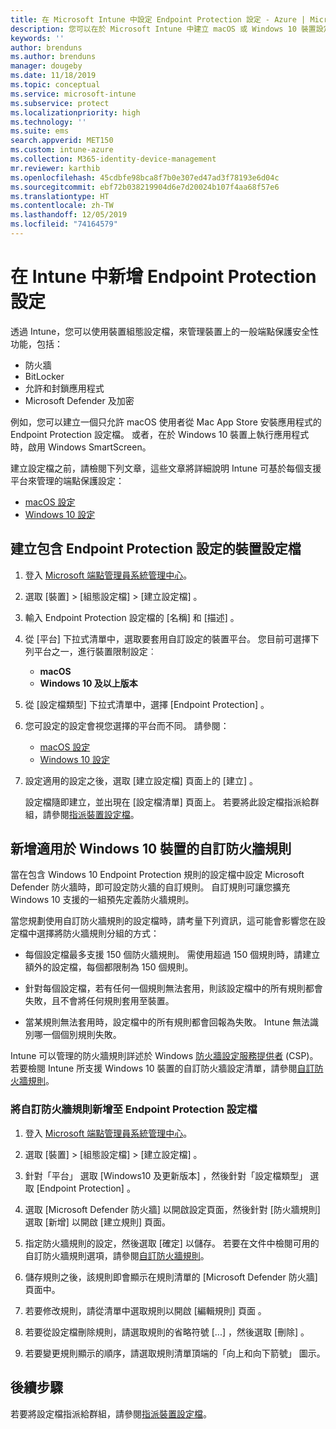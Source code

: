 ```yaml
---
title: 在 Microsoft Intune 中設定 Endpoint Protection 設定 - Azure | Microsoft Docs
description: 您可以在於 Microsoft Intune 中建立 macOS 或 Windows 10 裝置設定檔時，建立 Endpoint Protection 設定。
keywords: ''
author: brenduns
ms.author: brenduns
manager: dougeby
ms.date: 11/18/2019
ms.topic: conceptual
ms.service: microsoft-intune
ms.subservice: protect
ms.localizationpriority: high
ms.technology: ''
ms.suite: ems
search.appverid: MET150
ms.custom: intune-azure
ms.collection: M365-identity-device-management
mr.reviewer: karthib
ms.openlocfilehash: 45cdbfe98bca8f7b0e307ed47ad3f78193e6d04c
ms.sourcegitcommit: ebf72b038219904d6e7d20024b107f4aa68f57e6
ms.translationtype: HT
ms.contentlocale: zh-TW
ms.lasthandoff: 12/05/2019
ms.locfileid: "74164579"
---
```

# <a name="add-endpoint-protection-settings-in-intune"></a>在 Intune 中新增 Endpoint Protection 設定

透過 Intune，您可以使用裝置組態設定檔，來管理裝置上的一般端點保護安全性功能，包括：

- 防火牆
- BitLocker
- 允許和封鎖應用程式
- Microsoft Defender 及加密

例如，您可以建立一個只允許 macOS 使用者從 Mac App Store 安裝應用程式的 Endpoint Protection 設定檔。 或者，在於 Windows 10 裝置上執行應用程式時，啟用 Windows SmartScreen。

建立設定檔之前，請檢閱下列文章，這些文章將詳細說明 Intune 可基於每個支援平台來管理的端點保護設定：

- [macOS 設定](endpoint-protection-macos.md)
- [Windows 10 設定](endpoint-protection-windows-10.md)

## <a name="create-a-device-profile-containing-endpoint-protection-settings"></a>建立包含 Endpoint Protection 設定的裝置設定檔

1. 登入 [Microsoft 端點管理員系統管理中心](https://go.microsoft.com/fwlink/?linkid=2109431)。

2. 選取 [裝置]   > [組態設定檔]   > [建立設定檔]  。

3. 輸入 Endpoint Protection 設定檔的 [名稱]  和 [描述]  。

4. 從 [平台]  下拉式清單中，選取要套用自訂設定的裝置平台。 您目前可選擇下列平台之一，進行裝置限制設定︰

   - **macOS**
   - **Windows 10 及以上版本**

5. 從 [設定檔類型]  下拉式清單中，選擇 [Endpoint Protection]  。

6. 您可設定的設定會視您選擇的平台而不同。 請參閱：

   - [macOS 設定](endpoint-protection-macos.md)
   - [Windows 10 設定](endpoint-protection-windows-10.md)

7. 設定適用的設定之後，選取 [建立設定檔]  頁面上的 [建立]  。

   設定檔隨即建立，並出現在 [設定檔清單] 頁面上。 若要將此設定檔指派給群組，請參閱[指派裝置設定檔](../configuration/device-profile-assign.md)。

## <a name="add-custom-firewall-rules-for-windows-10-devices"></a>新增適用於 Windows 10 裝置的自訂防火牆規則

當在包含 Windows 10 Endpoint Protection 規則的設定檔中設定 Microsoft Defender 防火牆時，即可設定防火牆的自訂規則。 自訂規則可讓您擴充 Windows 10 支援的一組預先定義防火牆規則。

當您規劃使用自訂防火牆規則的設定檔時，請考量下列資訊，這可能會影響您在設定檔中選擇將防火牆規則分組的方式：

- 每個設定檔最多支援 150 個防火牆規則。 需使用超過 150 個規則時，請建立額外的設定檔，每個都限制為 150 個規則。

- 針對每個設定檔，若有任何一個規則無法套用，則該設定檔中的所有規則都會失敗，且不會將任何規則套用至裝置。

- 當某規則無法套用時，設定檔中的所有規則都會回報為失敗。 Intune 無法識別哪一個個別規則失敗。  

Intune 可以管理的防火牆規則詳述於 Windows [防火牆設定服務提供者]( https://docs.microsoft.com/windows/client-management/mdm/firewall-csp) (CSP)。 若要檢閱 Intune 所支援 Windows 10 裝置的自訂防火牆設定清單，請參閱[自訂防火牆規則](endpoint-protection-windows-10.md#firewall-rules)。

### <a name="to-add-custom-firewall-rules-to-an-endpoint-protection-profile"></a>將自訂防火牆規則新增至 Endpoint Protection 設定檔

1. 登入 [Microsoft 端點管理員系統管理中心](https://go.microsoft.com/fwlink/?linkid=2109431)。

2. 選取 [裝置]   > [組態設定檔]   > [建立設定檔]  。

3. 針對「平台」  選取 [Windows10 及更新版本]  ，然後針對「設定檔類型」  選取 [Endpoint Protection]  。

4. 選取 [Microsoft Defender 防火牆]  以開啟設定頁面，然後針對 [防火牆規則]  選取 [新增]  以開啟 [建立規則]  頁面。

5. 指定防火牆規則的設定，然後選取 [確定]  以儲存。 若要在文件中檢閱可用的自訂防火牆規則選項，請參閱[自訂防火牆規則](endpoint-protection-windows-10.md#firewall-rules)。

6. 儲存規則之後，該規則即會顯示在規則清單的 [Microsoft Defender 防火牆]  頁面中。

7. 若要修改規則，請從清單中選取規則以開啟 [編輯規則] 頁面  。

8. 若要從設定檔刪除規則，請選取規則的省略符號 [...]  ，然後選取 [刪除]  。

9. 若要變更規則顯示的順序，請選取規則清單頂端的「向上和向下箭號」  圖示。

## <a name="next-steps"></a>後續步驟

若要將設定檔指派給群組，請參閱[指派裝置設定檔](../configuration/device-profile-assign.md)。
